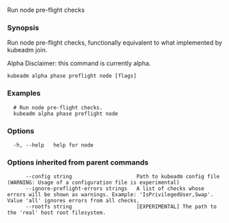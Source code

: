
Run node pre-flight checks

### Synopsis

Run node pre-flight checks, functionally equivalent to what implemented by kubeadm join. 

Alpha Disclaimer: this command is currently alpha.

```
kubeadm alpha phase preflight node [flags]
```

### Examples

```
  # Run node pre-flight checks.
  kubeadm alpha phase preflight node
```

### Options

```
  -h, --help   help for node
```

### Options inherited from parent commands

```
      --config string                     Path to kubeadm config file (WARNING: Usage of a configuration file is experimental)
      --ignore-preflight-errors strings   A list of checks whose errors will be shown as warnings. Example: 'IsPrivilegedUser,Swap'. Value 'all' ignores errors from all checks.
      --rootfs string                     [EXPERIMENTAL] The path to the 'real' host root filesystem.
```

